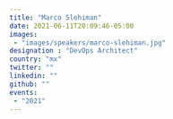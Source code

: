 ```yaml
---
title: "Marco Slehiman"
date: 2021-06-11T20:09:46-05:00
images:
 - "images/speakers/marco-slehiman.jpg"
designation : "DevOps Architect"
country: "mx"
twitter: ""
linkedin: ""
github: ""
events:
 - "2021"
---
```


